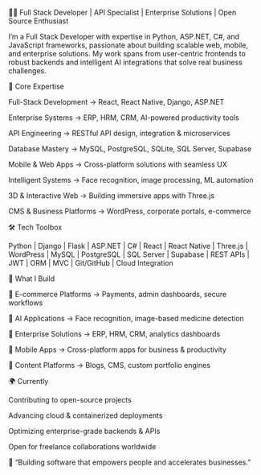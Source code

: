 👨‍💻 Full Stack Developer | API Specialist | Enterprise Solutions | Open Source Enthusiast

I’m a Full Stack Developer with expertise in Python, ASP.NET, C#, and JavaScript frameworks, passionate about building scalable web, mobile, and enterprise solutions. My work spans from user-centric frontends to robust backends and intelligent AI integrations that solve real business challenges.

🔹 Core Expertise

Full-Stack Development → React, React Native, Django, ASP.NET

Enterprise Systems → ERP, HRM, CRM, AI-powered productivity tools

API Engineering → RESTful API design, integration & microservices

Database Mastery → MySQL, PostgreSQL, SQLite, SQL Server, Supabase

Mobile & Web Apps → Cross-platform solutions with seamless UX

Intelligent Systems → Face recognition, image processing, ML automation

3D & Interactive Web → Building immersive apps with Three.js

CMS & Business Platforms → WordPress, corporate portals, e-commerce

🛠️ Tech Toolbox

Python | Django | Flask | ASP.NET | C# | React | React Native |
Three.js | WordPress | MySQL | PostgreSQL | SQL Server | Supabase |
REST APIs | JWT | ORM | MVC | Git/GitHub | Cloud Integration

🚀 What I Build

🛒 E-commerce Platforms → Payments, admin dashboards, secure workflows

🧠 AI Applications → Face recognition, image-based medicine detection

🏢 Enterprise Solutions → ERP, HRM, CRM, analytics dashboards

📱 Mobile Apps → Cross-platform apps for business & productivity

📝 Content Platforms → Blogs, CMS, custom portfolio engines

🌍 Currently

Contributing to open-source projects

Advancing cloud & containerized deployments

Optimizing enterprise-grade backends & APIs

Open for freelance collaborations worldwide

📌 “Building software that empowers people and accelerates businesses.”
